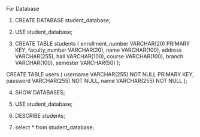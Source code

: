 For Database


1. CREATE DATABASE student_database;

2. USE student_database;

3. CREATE TABLE students (
  enrollment_number VARCHAR(20) PRIMARY KEY,
  faculty_number VARCHAR(20),
  name VARCHAR(100),
  address VARCHAR(255),
  hall VARCHAR(100),
  course VARCHAR(100),
  branch VARCHAR(100),
  semester VARCHAR(50)
);

CREATE TABLE users (
    username VARCHAR(255) NOT NULL PRIMARY KEY,
    password VARCHAR(255) NOT NULL,
    name VARCHAR(255) NOT NULL
);



4. SHOW DATABASES;

5. USE student_database;

6. DESCRIBE students;

7. select * from student_database;
